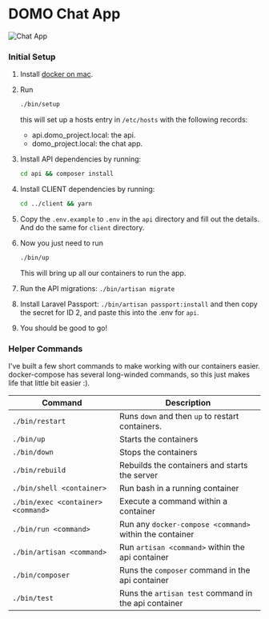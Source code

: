 # DOMO Chat App
![Chat App]()

### Initial Setup
1. Install [docker on mac](https://hub.docker.com/?overlay=onboarding).

2. Run
    ```bash
    ./bin/setup
    ``` 
    this will set up a hosts entry in `/etc/hosts` with the following records:
    - api.domo_project.local: the api.
    - domo_project.local: the chat app.
    
3. Install API dependencies by running:
   ```bash
   cd api && composer install
   ```
   
4. Install CLIENT dependencies by running:
   ```bash
   cd ../client && yarn
   ```
    
5. Copy the `.env.example` to `.env` in the `api` directory and fill out the 
   details. And do the same for `client` directory.
   
6. Now you just need to run
    ```bash
    ./bin/up
    ```
    This will bring up all our containers to run the app.
   
7. Run the API migrations:
   `./bin/artisan migrate`
   
8. Install Laravel Passport:
   `./bin/artisan passport:install` and then copy the secret for ID 2, and paste
   this into the .env for `api`.
   
9. You should be good to go!

### Helper Commands

I've built a few short commands to make working with our containers easier. docker-compose has
several long-winded commands, so this just makes life that little bit easier :).

| Command                             | Description                                                |
|-------------------------------------|------------------------------------------------------------|
| `./bin/restart`                     | Runs `down` and then `up` to restart containers.           |
| `./bin/up`                          | Starts the containers                                      |
| `./bin/down`                        | Stops the containers                                       |
| `./bin/rebuild`                     | Rebuilds the containers and starts the server              |
| `./bin/shell <container>`           | Run bash in a running container                            |
| `./bin/exec <container> <command>`  | Execute a command within a container                       |
| `./bin/run <command>`               | Run any `docker-compose <command>` within the container    |
| `./bin/artisan <command>`           | Run `artisan <command>` within the api container           |
| `./bin/composer`                    | Runs the `composer` command in the api container           |
| `./bin/test`                        | Runs the `artisan test` command in the api container       |
